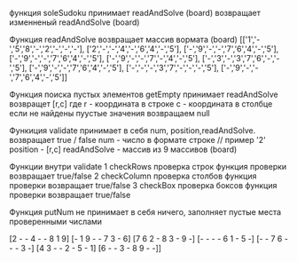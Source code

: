 функция soleSudoku принимает readAndSolve (board)  возвращает изменненый readAndSolve (board)
 


 Функция readAndSolve возвращает массив вормата (board)
[['1','-','5','8','-','2','-','-','-'],
 ['2','-','-','4','-','6','4','-','5'],
 ['-','9','-','-','7','6','4','-','5'],
 ['-','9','-','-','7','6','4','-','5'],
 ['-','9','-','-','7','-','4','-','5'],
 ['-','3','-','3','7','6','-','-','5'],
 ['-','9','-','-','7','6','4','-','5'],
 ['-','-','-','3','7','-','-','-','5'],
 ['-','9','-','-','7','6','4','-','5']]

Функция поиска пустых элементов getEmpty принимает readAndSolve возвращет [r,c]
где
r - координата в строке
c - координата в столбце
если не найдены пуустые значения возвращаем null



Функиция validate принимает в себя num, position,readAndSolve. возвращает true / false
num - число в формате строке // пример '2'
position - [r,c]
readAndSolve  - массив из 9 массивов (board)



Функции внутри validate
1 checkRows проверка строк           функция проверки возвращает true/false
2 checkColumn проверка столбов       функция проверки возвращает true/false
3 checkBox проверка боксов           функция проверки возвращает true/false


Функция putNum не принимает в себя ничего, заполняет пустые места проверенными числами


[2 - - 4 - - 8 1 9]
[- 1 9 - - 7 3 - 6]
[7 6 2 - 8 3 - 9 -]
[- - - - 6 1 - 5 -]
[- - 7 6 - - - 3 -]
[4 3 - - 2 - 5 - 1]
[6 - - 3 - 8 9 - -]]